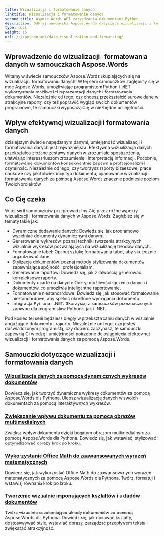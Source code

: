 ```yaml
---
title: Wizualizacja i formatowanie danych
linktitle: Wizualizacja i formatowanie danych
second_title: Aspose.Words API zarządzania dokumentami Python
description: Odkryj samouczki Aspose.Words dotyczące wizualizacji i formatowania danych w Pythonie i .NET. Naucz się skutecznie prezentować dane, tworzyć oszałamiające raporty i formatować dokumenty programowo.
type: docs
weight: 15
url: /pl/python-net/data-visualization-and-formatting/
---
```


## Wprowadzenie do wizualizacji i formatowania danych w samouczkach Aspose.Words

Witamy w świecie samouczków Aspose.Words skupiających się na wizualizacji i formatowaniu danych! W tej serii samouczków zagłębimy się w moc Aspose.Words, umożliwiając programistom Python i .NET wykorzystanie możliwości reprezentacji danych i formatowania dokumentów. Niezależnie od tego, czy chcesz przekształcić surowe dane w atrakcyjne raporty, czy też poprawić wygląd swoich dokumentów programowo, te samouczki wyposażą Cię w niezbędne umiejętności.

## Wpływ efektywnej wizualizacji i formatowania danych

dzisiejszym świecie napędzanym danymi, umiejętność wizualizacji i formatowania danych jest najważniejsza. Efektywna wizualizacja danych przekształca złożone zestawy danych w zrozumiałe spostrzeżenia, ułatwiając interesariuszom zrozumienie i interpretację informacji. Podobnie, formatowanie dokumentów konsekwentnie zapewnia profesjonalizm i czytelność. Niezależnie od tego, czy tworzysz raporty biznesowe, prace naukowe czy jakikolwiek inny typ dokumentu, opanowanie wizualizacji i formatowania danych za pomocą Aspose.Words znacznie podniesie poziom Twoich projektów.

## Co Cię czeka

W tej serii samouczków przeprowadzimy Cię przez różne aspekty wizualizacji i formatowania danych w Aspose.Words. Zagłębisz się w tematy takie jak:

- Dynamiczne dodawanie danych: Dowiedz się, jak programowo wypełniać dokumenty dynamicznymi danymi.
- Generowanie wykresów: poznaj techniki tworzenia atrakcyjnych wizualnie wykresów pozwalających na wizualizację trendów danych.
- Formatowanie tabel: Opanuj sztukę formatowania tabel, aby skutecznie organizować dane.
- Stylizacja dokumentów: poznaj metody stylizowania dokumentów zapewniające spójność i profesjonalizm.
- Generowanie raportów: Dowiedz się, jak z łatwością generować kompleksowe raporty.
- Dokumenty oparte na danych: Odkryj możliwości łączenia danych i dokumentów, co umożliwia inteligentne raportowanie.
- Formatowanie niestandardowe: Dowiedz się, jak stosować formatowanie niestandardowe, aby spełnić określone wymagania dokumentu.
- Integracja Pythona i .NET: Skorzystaj z samouczków przeznaczonych zarówno dla programistów Pythona, jak i .NET.

Pod koniec tej serii będziesz biegły w przekształcaniu danych w wizualnie angażujące dokumenty i raporty. Niezależnie od tego, czy jesteś doświadczonym programistą, czy dopiero zaczynasz, te samouczki zapewnią Ci wiedzę i umiejętności potrzebne do osiągnięcia efektownej wizualizacji i formatowania danych za pomocą Aspose.Words.

## Samouczki dotyczące wizualizacji i formatowania danych
### [Wizualizacja danych za pomocą dynamicznych wykresów dokumentów](./visualize-data-document-charts/)
Dowiedz się, jak tworzyć dynamiczne wykresy dokumentów za pomocą Aspose.Words dla Pythona. Ulepsz wizualizację danych w swoich dokumentach za pomocą interaktywnych wykresów.
### [Zwiększanie wpływu dokumentu za pomocą obrazów multimedialnych](./document-images/)
Zwiększ wpływ dokumentu dzięki bogatym obrazom multimedialnym za pomocą Aspose.Words dla Pythona. Dowiedz się, jak wstawiać, stylizować i optymalizować obrazy krok po kroku.
### [Wykorzystanie Office Math do zaawansowanych wyrażeń matematycznych](./office-math-documents/)
Dowiedz się, jak wykorzystać Office Math do zaawansowanych wyrażeń matematycznych za pomocą Aspose.Words dla Pythona. Twórz, formatuj i wstawiaj równania krok po kroku.
### [Tworzenie wizualnie imponujących kształtów i układów dokumentów](./document-shape-handling-formatting/)
Twórz wizualnie oszałamiające układy dokumentów za pomocą Aspose.Words dla Pythona. Dowiedz się, jak dodawać kształty, dostosowywać style, wstawiać obrazy, zarządzać przepływem tekstu i zwiększać atrakcyjność.